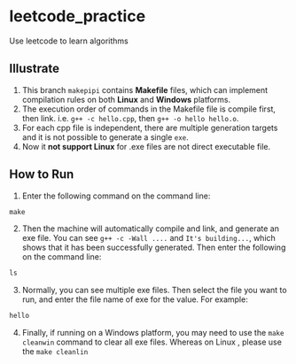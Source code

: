 # leetcode_practice
Use leetcode to learn algorithms


## Illustrate
1. This branch `makepipi` contains **Makefile** files, which can implement compilation rules on both **Linux** and **Windows** platforms.
2. The execution order of commands in the Makefile file is compile first, then link. i.e.  `g++ -c hello.cpp`, then `g++ -o hello hello.o`. 
3. For each cpp file is independent, there are multiple generation targets and it is not possible to generate a single `exe`.
4.  Now it **not support Linux** for .exe files are not direct executable file.

## How to Run
1. Enter the following command on the command line:
```makefile
make
```
2. Then the machine will automatically compile and link, and generate an exe file. You can see `g++ -c -Wall ....` and `It's building...`, which shows that it has been successfully generated. Then enter the following on the command line:
```makefile
ls
```
3. Normally, you can see multiple exe files. Then select the file you want to run, and enter the file name of exe for the value. For example:
```makefile
hello
```
4. Finally, if running on a Windows platform, you may need to use the `make cleanwin` command to clear all exe files. Whereas on Linux , please use the `make cleanlin`
